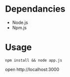 # Dependancies

* Node.js
* Npm.js

# Usage

```
npm install && node app.js
```

open http://localhost:3000
